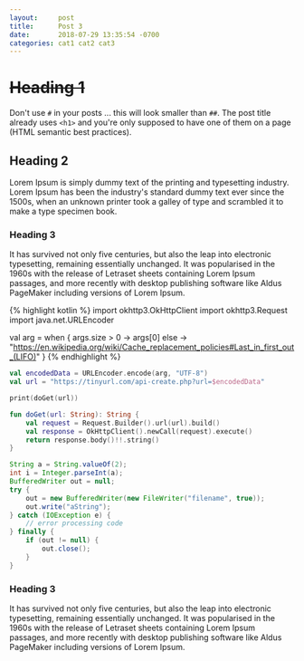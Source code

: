 ```yaml
---
layout:     post
title:      Post 3
date:       2018-07-29 13:35:54 -0700
categories: cat1 cat2 cat3
---
```

# ~~Heading 1~~
Don't use `#` in your posts ... this will look smaller than `##`. The post title already uses
`<h1>` and you're only supposed to have one of them on a page (HTML semantic best practices).

## Heading 2
Lorem Ipsum is simply dummy text of the printing and typesetting industry. Lorem Ipsum has been 
the industry's standard dummy text ever since the 1500s, when an unknown printer took a galley 
of type and scrambled it to make a type specimen book. 

### Heading 3
It has survived not only five centuries, but also the leap into electronic typesetting, 
remaining essentially unchanged. It was popularised in the 1960s with the release of Letraset 
sheets containing Lorem Ipsum passages, and more recently with desktop publishing software like 
Aldus PageMaker including versions of Lorem Ipsum.

{% highlight kotlin %}
import okhttp3.OkHttpClient
import okhttp3.Request
import java.net.URLEncoder

val arg = when {
    args.size > 0 -> args[0]
    else -> "https://en.wikipedia.org/wiki/Cache_replacement_policies#Last_in_first_out_(LIFO)"
}
{% endhighlight %}

```kotlin
val encodedData = URLEncoder.encode(arg, "UTF-8")
val url = "https://tinyurl.com/api-create.php?url=$encodedData"

print(doGet(url))

fun doGet(url: String): String {
    val request = Request.Builder().url(url).build()
    val response = OkHttpClient().newCall(request).execute()
    return response.body()!!.string()
}
```

```java
String a = String.valueOf(2); 
int i = Integer.parseInt(a);  
BufferedWriter out = null;
try {
    out = new BufferedWriter(new FileWriter("filename", true));
    out.write("aString");
} catch (IOException e) {
    // error processing code
} finally {
    if (out != null) {
        out.close();
    }
}
```

### Heading 3
It has survived not only five centuries, but also the leap into electronic typesetting, 
remaining essentially unchanged. It was popularised in the 1960s with the release of Letraset 
sheets containing Lorem Ipsum passages, and more recently with desktop publishing software like 
Aldus PageMaker including versions of Lorem Ipsum.
